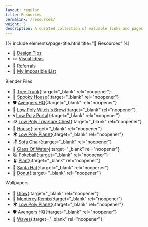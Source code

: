 ```yaml
---
layout: regular
title: Resources
permalink: /resources/
weight: 5
description: A curated collection of valuable links and pages
---
```


{% include elements/page-title.html title="🔮 Resources" %}

* 🍭 [Design Tips](/design-tips)
* ✏️ [Visual Ideas](/visuals)
* 🎁 [Referrals](/referrals)
* 🎯️ [My Impossible List](/impossible-list)

<div class="about-sec-h text-mute" id="blender-files" style="margin-bottom: 1rem;">Blender Files</div>

* 🌳 [Tree Trunk](https://vyshnav.lemonsqueezy.com/checkout/buy/163e0970-1c61-437d-a81d-d3a6049940db){:target="_blank" rel="noopener"}
* 🎃 [Spooky House](https://vyshnav.lemonsqueezy.com/checkout/buy/b6b9e42e-e5b3-4bcc-ad30-26ebd929bd3d){:target="_blank" rel="noopener"}
* 🛡 [Avengers HQ](https://vyshnav.lemonsqueezy.com/checkout/buy/a48e1b78-325c-4690-9119-b98a171ea3d8){:target="_blank" rel="noopener"}
* 🧙 [Low Poly Witch's Brew](https://vyshnav.lemonsqueezy.com/checkout/buy/5247911a-1918-4aec-81ff-ca1f913eb05f){:target="_blank" rel="noopener"}
* 🌀 [Low Poly Portal](https://vyshnav.lemonsqueezy.com/checkout/buy/e82f0900-e474-4279-8c5c-0cc7f4cc3531){:target="_blank" rel="noopener"}
* 🪙 [Low Poly Treasure Chest](https://vyshnav.lemonsqueezy.com/checkout/buy/0e653755-7471-4251-823d-55b8d3f824f6){:target="_blank" rel="noopener"}
* 🏡 [House](https://vyshnav.lemonsqueezy.com/checkout/buy/75841716-437d-4cf7-be1e-a22c39873d1c){:target="_blank" rel="noopener"}
* 🌍 [Low Poly Planet](https://vyshnav.lemonsqueezy.com/checkout/buy/17470750-e665-4f27-ab08-b8b7121cccfa){:target="_blank" rel="noopener"}
* 🪑 [Sofa Chair](https://vyshnav.lemonsqueezy.com/checkout/buy/b0fb66ed-5133-476c-93ed-277df1f7dc1a){:target="_blank" rel="noopener"}
* 🥤 [Glass Of Water](https://vyshnav.lemonsqueezy.com/checkout/buy/135eee88-ab8b-417f-9749-07601396048d){:target="_blank" rel="noopener"}
* 🐱 [Pokeball](https://vyshnav.lemonsqueezy.com/checkout/buy/6ce3f6b0-5cba-43c0-ac08-deb3df0e27ca){:target="_blank" rel="noopener"}
* 🪴 [Plant](https://vyshnav.lemonsqueezy.com/checkout/buy/5a374e9a-f329-401a-a60e-63a3f06d676a){:target="_blank" rel="noopener"}
* 🎅 [Santa Hat](https://vyshnav.lemonsqueezy.com/checkout/buy/7576a8ff-6be0-4c28-af19-1848a650a830){:target="_blank" rel="noopener"}
* 🍩 [Donut](https://shop.vyshnav.xyz/l/sztgx){:target="_blank" rel="noopener"}

<div class="about-sec-h text-mute" id="wallpapers" style="margin-bottom: 1rem;">Wallpapers</div>

* 🌟 [Glow](https://vyshnav.lemonsqueezy.com/checkout/buy/2539ac65-1c7c-4947-9857-5b0b4d5723c2){:target="_blank" rel="noopener"}
* 💜 [Monterey Remix](https://vyshnav.lemonsqueezy.com/checkout/buy/f3d914e0-545d-47b1-8776-f0988aa07f1d){:target="_blank" rel="noopener"}
* 🌍 [Low Poly Planet](https://vyshnav.lemonsqueezy.com/checkout/buy/89dc3947-4e2a-4842-afac-fa68aa9cf46c){:target="_blank" rel="noopener"}
* 🛡 [Avengers HQ](https://shop.vyshnav.xyz/l/vwktj){:target="_blank" rel="noopener"}
* 🌊 [Waves](https://www.buymeacoffee.com/vyshnav/e/15514){:target="_blank" rel="noopener"}
